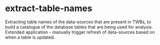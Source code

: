 # extract-table-names
Extracting table names of the data-sources that are present in TWBs, to build a catalogue of the database tables that are being used for analysis. Extended application - manually trigger refresh of data-sources based on when a table is updated.
